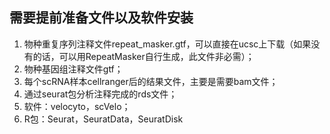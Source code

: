 ## 需要提前准备文件以及软件安装   
1. 物种重复序列注释文件repeat_masker.gtf，可以直接在ucsc上下载（如果没有的话，可以用RepeatMasker自行生成，此文件非必需）；
2. 物种基因组注释文件gtf；
3. 每个scRNA样本cellranger后的结果文件，主要是需要bam文件；
4. 通过seurat包分析注释完成的rds文件；
5. 软件：velocyto，scVelo；
6. R包：Seurat，SeuratData，SeuratDisk